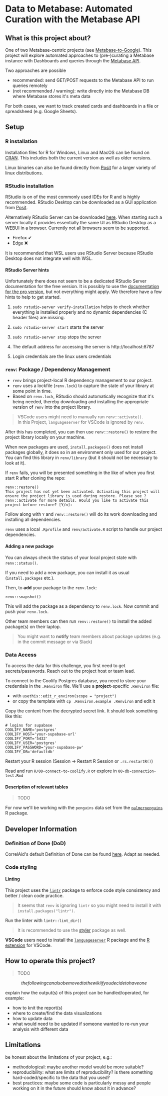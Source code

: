# Data to Metabase: Automated Curation with the Metabase API

## What is this project about?

One of two Metabase-centric projects (see [Metabase-to-Google](https://github.com/CorrelAid/metabase-to-google)). This project will explore automated approaches to (pre-)curating a Metabase instance with Dashboards and queries through the [Metabase API](https://www.metabase.com/docs/latest/api-documentation).

Two approaches are possible

-   recommended: send GET/POST requests to the Metabase API to run queries remotely
-   (not recommended / warning): write directly into the Metabase DB where Metabase stores it's meta data

For both cases, we want to track created cards and dashboards in a file or spreadsheed (e.g. Google Sheets).

## Setup

### R installation

Installation files for R for Windows, Linux and MacOS can be found on
[CRAN](https://cran.r-project.org/). This includes both the current version
as well as older versions.

Linux binaries can also be found directly from [Posit](https://docs.rstudio.com/resources/install-r/) for a larger
variety of linux distributions.

### RStudio installation

RStudio is on of the most commonly used IDEs for R and is highly recommended.
RStudio Desktop can be downloaded as a GUI application from [Posit](https://posit.co/downloads/).

Alternatively RStudio Server can be downloaded [here](https://posit.co/download/rstudio-server/).
When starting such a server locally it provides essentially the same UI as RStudio Desktop as a
WEBUI in a browser. Currently not all browsers seem to be supported.

- Firefox ✔
- Edge ❌

It is recommended that WSL users use RStudio Server because RStudio Desktop does not integrate
well with WSL. 

#### RStudio Server hints

Unfortunately there does not seem to be a dedicated RStudio Server documentation
for the free version. It is possibly to use the [documentation for
the pro version](https://docs.rstudio.com/ide/server-pro/), but not everything
might apply. We therefore have a few hints to help to get started.

1. `sudo rstudio-server verify-installation` helps to check whether everything
  is installed properly and no dynamic dependencies (C header files) are missing. 

2. `sudo rstudio-server start` starts the server

3. `sudo rstudio-server stop` stops the server

4. The default address for accessing the server is http://localhost:8787

5. Login credentials are the linux users credentials

### `renv`: Package / Dependency Management

-   `renv` brings project-local R dependency management to our project.
-   `renv` uses a lockfile (`renv.lock`) to capture the state of your library at some point in time.
-   Based on `renv.lock`, RStudio should automatically recognize that it's being needed, thereby downloading and installing the appropriate version of `renv` into the project library.

> VSCode users might need to manually run `renv::activate()`.\
> In this Project, `languageserver` for VSCode is ignored by `renv`.

After this has completed, you can then use `renv::restore()` to restore the project library locally on your machine.

When new packages are used, `install.packages()` does not install packages globally, it does so in an environment only used for our project. You can find this library in `renv/library` (but it should not be necessary to look at it).

If `renv` fails, you will be presented something in the like of when you first start R after cloning the repo:

    renv::restore()
    This project has not yet been activated. Activating this project will ensure the project library is used during restore. Please see ?renv::activate for more details. Would you like to activate this project before restore? [Y/n]:

Follow along with `Y` and `renv::restore()` will do its work downloading and installing all dependencies.

`renv` uses a local `.Rprofile` and `renv/activate.R` script to handle our project dependencies.

#### Adding a new package

You can always check the status of your local project state with `renv::status()`.

If you need to add a new package, you can install it as usual (`install.packages` etc.).

Then, to **add** your package to the `renv.lock`:

    renv::snapshot()

This will add the package as a dependency to `renv.lock`. Now commit and push your `renv.lock`.

Other team members can then run `renv::restore()` to install the added package(s) on their laptop.

> You might want to **notify** team members about package updates (e.g. in the commit message or via Slack)

### Data Access

To access the data for this challenge, you first need to get secrets/passwords. Reach out to the project host or team lead.

To connect to the Coolify Postgres database, you need to store your credentials in the `.Renviron` file. We'll use a **project**-specific `.Renviron` file:

-   with `usethis::edit_r_environ(scope = "project")`
-   or copy the template with `cp .Renviron.example .Renviron` and edit it

Copy the content from the decrypted secret link. It should look something like this:

    # logins for supabase
    COOLIFY_NAME='postgres'
    COOLIFY_HOST='your-supabase-url'
    COOLIFY_PORT='5432'
    COOLIFY_USER='postgres'
    COOLIFY_PASSWORD='your-supabase-pw'
    COOLIFY_DB='defaultdb'

Restart your R session (Session -\> Restart R Session or `.rs.restartR()`)

Read and run `R/00-connect-to-coolify.R` or explore in `00-db-connection-test.Rmd`

#### Description of relevant tables

> TODO

For now we'll be working with the `penguins` data set from the [`palmerpenguins`](https://allisonhorst.github.io/palmerpenguins/) R package.

## Developer Information

### Definition of Done (DoD)

CorrelAid's default Definition of Done can be found [here](https://github.com/CorrelAid/definition-of-done). Adapt as needed.

### Code styling

#### Linting

This project uses the [`lintr`](https://github.com/r-lib/lintr) package to enforce code style consistency and better / clean code practice.

> It seems that `renv` is ignoring `lintr` so you might need to install it with `install.packages("lintr")`.

Run the linter with `lintr::lint_dir()`

> It is recommended to use the [styler](https://github.com/r-lib/styler) package as well.

**VSCode** users need to install the [`languageserver`](https://github.com/REditorSupport/languageserver) R package and the [R extension](https://marketplace.visualstudio.com/items?itemName=REditorSupport.r) for VSCode.

## How to operate this project?

> TODO

$$the following can also be moved to the wiki if you decide to have one$$

explain how the output(s) of this project can be handled/operated, for example:

-   how to knit the report(s)
-   where to create/find the data visualizations
-   how to update data
-   what would need to be updated if someone wanted to re-run your analysis with different data

## Limitations

be honest about the limitations of your project, e.g.:

-   methodological: maybe another model would be more suitable?
-   reproducibility: what are limits of reproducibility? is there something hard-coded/specific to the data that you used?
-   best practices: maybe some code is particularly messy and people working on it in the future should know about it in advance?
